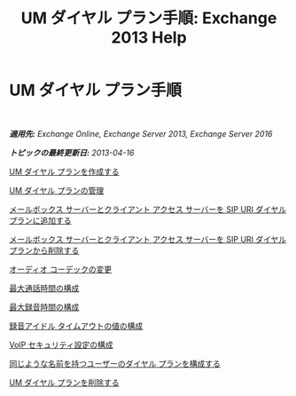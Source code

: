﻿---
title: 'UM ダイヤル プラン手順: Exchange 2013 Help'
TOCTitle: UM ダイヤル プラン手順
ms:assetid: 1bda77c8-c4e2-4ae0-a001-76ae029bf843
ms:mtpsurl: https://technet.microsoft.com/ja-jp/library/JJ822152(v=EXCHG.150)
ms:contentKeyID: 50555740
ms.date: 04/24/2018
mtps_version: v=EXCHG.150
ms.translationtype: HT
---

# UM ダイヤル プラン手順

 

_**適用先:** Exchange Online, Exchange Server 2013, Exchange Server 2016_

_**トピックの最終更新日:** 2013-04-16_

[UM ダイヤル プランを作成する](https://docs.microsoft.com/ja-jp/exchange/voice-mail-unified-messaging/connect-voice-mail-system/create-um-dial-plan)

[UM ダイヤル プランの管理](https://docs.microsoft.com/ja-jp/exchange/voice-mail-unified-messaging/connect-voice-mail-system/manage-um-dial-plan)

[メールボックス サーバーとクライアント アクセス サーバーを SIP URI ダイヤル プランに追加する](add-mailbox-and-client-access-servers-to-a-sip-uri-dial-plan-exchange-2013-help.md)

[メールボックス サーバーとクライアント アクセス サーバーを SIP URI ダイヤル プランから削除する](remove-mailbox-and-client-access-servers-from-a-sip-uri-dial-plan-exchange-2013-help.md)

[オーディオ コーデックの変更](https://docs.microsoft.com/ja-jp/exchange/voice-mail-unified-messaging/connect-voice-mail-system/change-audio-codec)

[最大通話時間の構成](configure-the-maximum-call-duration-exchange-2013-help.md)

[最大録音時間の構成](https://docs.microsoft.com/ja-jp/exchange/voice-mail-unified-messaging/connect-voice-mail-system/configure-maximum-recording-duration)

[録音アイドル タイムアウトの値の構成](https://docs.microsoft.com/ja-jp/exchange/voice-mail-unified-messaging/connect-voice-mail-system/configure-recording-idle-time-out)

[VoIP セキュリティ設定の構成](https://docs.microsoft.com/ja-jp/exchange/voice-mail-unified-messaging/connect-voice-mail-system/configure-voip-security-setting)

[同じような名前を持つユーザーのダイヤル プランを構成する](https://docs.microsoft.com/ja-jp/exchange/voice-mail-unified-messaging/connect-voice-mail-system/configure-dial-plan-for-users-with-similar-names)

[UM ダイヤル プランを削除する](https://docs.microsoft.com/ja-jp/exchange/voice-mail-unified-messaging/connect-voice-mail-system/delete-um-dial-plan)

